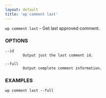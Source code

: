 ```yaml
---
layout: default
title: 'wp comment last'
---
```


`wp comment last` - Get last approved comment.

### OPTIONS

	--id
			Output just the last comment id.

	--full
			Output complete comment information.

### EXAMPLES

	wp comment last --full


